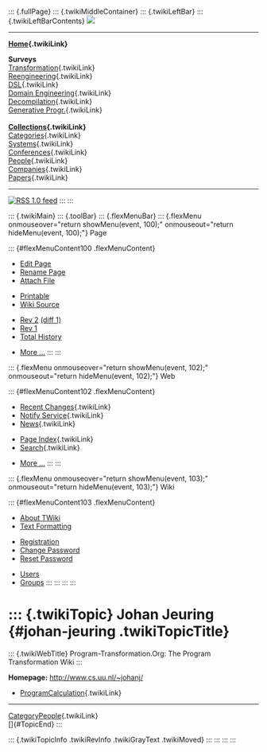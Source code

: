 ::: {.fullPage}
::: {.twikiMiddleContainer}
::: {.twikiLeftBar}
::: {.twikiLeftBarContents}
![](../pub/transformation.gif)

------------------------------------------------------------------------

**[Home](WebHome){.twikiLink}**

**Surveys**\
[Transformation](ProgramTransformation){.twikiLink}\
[Reengineering](ReengineeringWiki){.twikiLink}\
[DSL](DomainSpecificLanguages){.twikiLink}\
[Domain Engineering](DomainEngineering){.twikiLink}\
[Decompilation](DeCompilation){.twikiLink}\
[Generative Progr.](GenerativeProgrammingWiki){.twikiLink}\
\
**[Collections](CategoryCollection){.twikiLink}**\
[Categories](CategoryCategory){.twikiLink}\
[Systems](TransformationSystems){.twikiLink}\
[Conferences](TransformationConferences){.twikiLink}\
[People](TransformationPeople){.twikiLink}\
[Companies](TransformationCompanies){.twikiLink}\
[Papers](CategoryPaper){.twikiLink}

------------------------------------------------------------------------

[![](../pub/rss.gif "RSS 1.0 feed")](WebRss@skin=rss)
:::
:::

::: {.twikiMain}
::: {.toolBar}
::: {.flexMenuBar}
::: {.flexMenu onmouseover="return showMenu(event, 100);" onmouseout="return hideMenu(event, 100);"}
Page

::: {#flexMenuContent100 .flexMenuContent}
-   [Edit
    Page](http://www.program-transformation.org/edit/Transform/JohanJeuring?t=1536826370)
-   [Rename
    Page](http://www.program-transformation.org/rename/Transform/JohanJeuring)
-   [Attach
    File](http://www.program-transformation.org/attach/Transform/JohanJeuring)

<!-- -->

-   [Printable](http://www.program-transformation.org/view/Transform/JohanJeuring?skin=print.pattern)
-   [Wiki
    Source](http://www.program-transformation.org/view/Transform/JohanJeuring?skin=text&raw=on&contenttype=text/plain)

<!-- -->

-   [Rev
    2](http://www.program-transformation.org/view/Transform/JohanJeuring?rev=1.2)
    [(diff 1)](http://www.program-transformation.org/rdiff/Transform/JohanJeuring?rev1=1.2&rev2=1.1)
-   [Rev
    1](http://www.program-transformation.org/view/Transform/JohanJeuring?rev=1.1)
-   [Total
    History](http://www.program-transformation.org/rdiff/Transform/JohanJeuring)

<!-- -->

-   [More
    \...](http://www.program-transformation.org/oops/Transform/JohanJeuring?template=oopsmore&param1=1.2&param2=1.2)
:::
:::

::: {.flexMenu onmouseover="return showMenu(event, 102);" onmouseout="return hideMenu(event, 102);"}
Web

::: {#flexMenuContent102 .flexMenuContent}
-   [Recent Changes](WebChanges){.twikiLink}
-   [Notify Service](WebNotify){.twikiLink}
-   [News](WebNews){.twikiLink}

<!-- -->

-   [Page Index](WebIndex){.twikiLink}
-   [Search](WebSearch){.twikiLink}

<!-- -->

-   [More
    \...](http://www.program-transformation.org/oops/Transform/JohanJeuring?template=oopsmore&param1=1.2&param2=1.2)
:::
:::

::: {.flexMenu onmouseover="return showMenu(event, 103);" onmouseout="return hideMenu(event, 103);"}
Wiki

::: {#flexMenuContent103 .flexMenuContent}
-   [About
    TWiki](http://www.program-transformation.org/view/TWiki/WebHome)
-   [Text
    Formatting](http://www.program-transformation.org/view/TWiki/TextFormattingRules)

<!-- -->

-   [Registration](http://www.program-transformation.org/view/TWiki/TWikiRegistration)
-   [Change
    Password](http://www.program-transformation.org/view/TWiki/ChangePassword)
-   [Reset
    Password](http://www.program-transformation.org/view/TWiki/ResetPassword)

<!-- -->

-   [Users](http://www.program-transformation.org/view/Main/TWikiUsers)
-   [Groups](http://www.program-transformation.org/view/Main/TWikiGroups)
:::
:::
:::
:::

::: {.twikiTopic}
Johan Jeuring {#johan-jeuring .twikiTopicTitle}
=============

::: {.twikiWebTitle}
Program-Transformation.Org: The Program Transformation Wiki
:::

**Homepage:** <http://www.cs.uu.nl/~johanj/>

-   [ProgramCalculation](ProgramCalculation){.twikiLink}

------------------------------------------------------------------------

[CategoryPeople](CategoryPeople){.twikiLink}\
[]{#TopicEnd}
:::

::: {.twikiTopicInfo .twikiRevInfo .twikiGrayText .twikiMoved}
:::
:::
:::
:::
